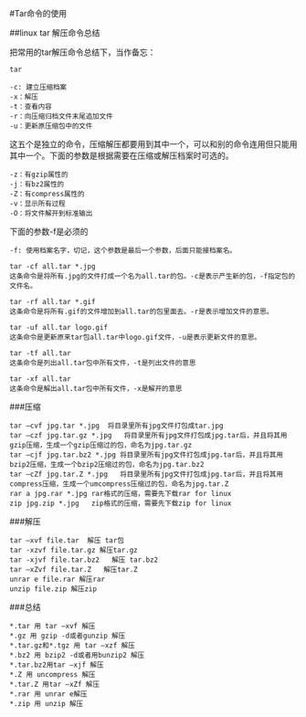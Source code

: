 #Tar命令的使用

##linux tar 解压命令总结

把常用的tar解压命令总结下，当作备忘：

	tar
	
	-c: 建立压缩档案
	-x：解压
	-t：查看内容
	-r：向压缩归档文件末尾追加文件
	-u：更新原压缩包中的文件

这五个是独立的命令，压缩解压都要用到其中一个，可以和别的命令连用但只能用其中一个。下面的参数是根据需要在压缩或解压档案时可选的。

	-z：有gzip属性的
	-j：有bz2属性的
	-Z：有compress属性的
	-v：显示所有过程
	-O：将文件解开到标准输出

下面的参数-f是必须的

	-f: 使用档案名字，切记，这个参数是最后一个参数，后面只能接档案名。
	
	tar -cf all.tar *.jpg 
	这条命令是将所有.jpg的文件打成一个名为all.tar的包。-c是表示产生新的包，-f指定包的文件名。
	
	tar -rf all.tar *.gif 
	这条命令是将所有.gif的文件增加到all.tar的包里面去。-r是表示增加文件的意思。
	
	tar -uf all.tar logo.gif 
	这条命令是更新原来tar包all.tar中logo.gif文件，-u是表示更新文件的意思。
	
	tar -tf all.tar 
	这条命令是列出all.tar包中所有文件，-t是列出文件的意思
	
	tar -xf all.tar 
	这条命令是解出all.tar包中所有文件，-x是解开的意思


###压缩

	tar –cvf jpg.tar *.jpg  将目录里所有jpg文件打包成tar.jpg
	tar –czf jpg.tar.gz *.jpg   将目录里所有jpg文件打包成jpg.tar后，并且将其用gzip压缩，生成一个gzip压缩过的包，命名为jpg.tar.gz
	tar –cjf jpg.tar.bz2 *.jpg 将目录里所有jpg文件打包成jpg.tar后，并且将其用bzip2压缩，生成一个bzip2压缩过的包，命名为jpg.tar.bz2
	tar –cZf jpg.tar.Z *.jpg   将目录里所有jpg文件打包成jpg.tar后，并且将其用compress压缩，生成一个umcompress压缩过的包，命名为jpg.tar.Z
	rar a jpg.rar *.jpg rar格式的压缩，需要先下载rar for linux
	zip jpg.zip *.jpg   zip格式的压缩，需要先下载zip for linux 

###解压

	tar –xvf file.tar  解压 tar包
	tar -xzvf file.tar.gz 解压tar.gz
	tar -xjvf file.tar.bz2   解压 tar.bz2
	tar –xZvf file.tar.Z   解压tar.Z
	unrar e file.rar 解压rar
	unzip file.zip 解压zip

###总结

	*.tar 用 tar –xvf 解压
	*.gz 用 gzip -d或者gunzip 解压
	*.tar.gz和*.tgz 用 tar –xzf 解压
	*.bz2 用 bzip2 -d或者用bunzip2 解压
	*.tar.bz2用tar –xjf 解压
	*.Z 用 uncompress 解压
	*.tar.Z 用tar –xZf 解压
	*.rar 用 unrar e解压
	*.zip 用 unzip 解压